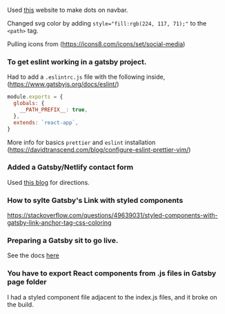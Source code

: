Used [this](http://androidcss.com/css-shape-icon-generator/#) website to make dots on navbar.

Changed svg color by adding `style="fill:rgb(224, 117, 71);"` to the `<path>` tag.

Pulling icons from (https://icons8.com/icons/set/social-media)


### To get eslint working in a gatsby project.

Had to add a `.eslintrc.js` file with the following inside, (https://www.gatsbyjs.org/docs/eslint/)

```javascript
module.exports = {
  globals: {
    __PATH_PREFIX__: true,
  },
  extends: `react-app`,
}

```

More info for basics `prettier` and `eslint` installation (https://davidtranscend.com/blog/configure-eslint-prettier-vim/)


### Added a Gatsby/Netlify contact form

Used [this blog](https://codebushi.com/form-handling-gatsby-netlify/) for
directions.


### How to sylte Gatsby's Link with styled components

https://stackoverflow.com/questions/49639031/styled-components-with-gatsby-link-anchor-tag-css-coloring


### Preparing a Gatsby sit to go live.

See the docs [here](https://www.gatsbyjs.com/tutorial/part-eight/)


### You have to export React components from .js files in Gatsby page folder

I had a styled component file adjacent to the index.js files, and it broke on
the build.
